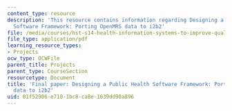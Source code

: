 ```yaml
---
content_type: resource
description: 'This resource contains information regarding Designing a Public Health
  Software Framework: Porting OpenMRS data to i2b2'
file: /media/courses/hst-s14-health-information-systems-to-improve-quality-of-care-in-resource-poor-settings-spring-2012/01f52906e7101bc8ca8e1639dd90a896_MITHST_S14S12_proj_i2b2.pdf
file_type: application/pdf
learning_resource_types:
- Projects
ocw_type: OCWFile
parent_title: Projects
parent_type: CourseSection
resourcetype: Document
title: 'Final paper: Designing a Public Health Software Framework: Porting OpenMRS
  data to i2b2'
uid: 01f52906-e710-1bc8-ca8e-1639dd90a896
---
```

